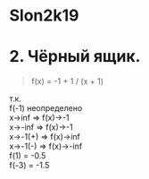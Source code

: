# Slon2k19
# 2. Чёрный ящик.

  > f(x) = -1 + 1 / (x + 1) 
  
  т.к.  
  f(-1) неопределено  
  x->inf => f(x)->-1  
  x->-inf => f(x)->-1  
  x->-1(+) => f(x)->inf  
  x->-1(-) => f(x)->-inf  
  f(1) = -0.5  
  f(-3) = -1.5  
  
